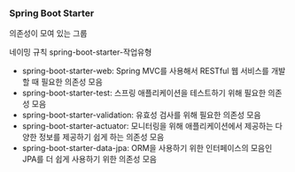 ### Spring Boot Starter

의존성이 모여 있는 그룹

네이밍 규칙
spring-boot-starter-작업유형 

* spring-boot-starter-web: Spring MVC를 사용해서 RESTful 웹 서비스를 개발할 때 필요한 의존성 모음
* spring-boot-starter-test: 스프링 애플리케이션을 테스트하기 위해 필요한 의존성 모음
* spring-boot-starter-validation: 유효성 검사를 위해 필요한 의존성 모음
* spring-boot-starter-actuator: 모니터링을 위해 애플리케이션에서 제공하는 다양한 정보를 제공하기 쉽게 하는 의존성 모음
* spring-boot-starter-data-jpa: ORM을 사용하기 위한 인터페이스의 모음인 JPA를 더 쉽게 사용하기 위한 의존성 모음